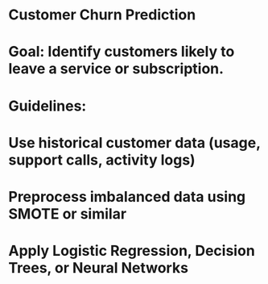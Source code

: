 # Customer Churn Prediction
# Goal: Identify customers likely to leave a service or subscription.
# Guidelines:
# Use historical customer data (usage, support calls, activity logs)
# Preprocess imbalanced data using SMOTE or similar
# Apply Logistic Regression, Decision Trees, or Neural Networks

